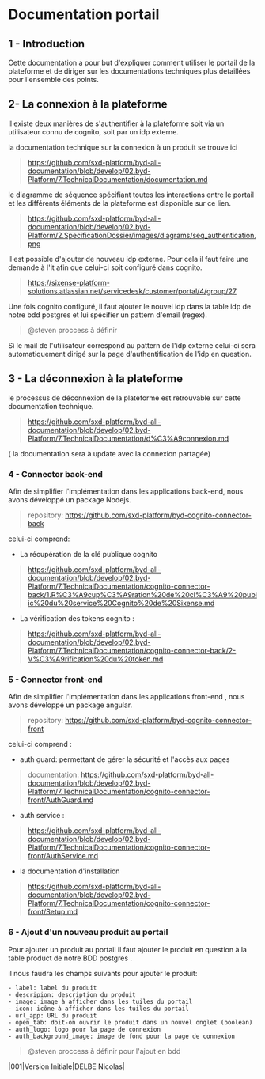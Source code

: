 # Documentation portail

## 1 - Introduction  

Cette documentation a pour but d'expliquer comment utiliser le portail de la plateforme et de diriger sur les documentations techniques plus detaillées pour l'ensemble des points.

## 2- La connexion à la plateforme

Il existe deux manières de s'authentifier à la plateforme soit via un utilisateur connu de cognito, soit par un idp externe.

la documentation technique sur la connexion à un produit se trouve ici
> https://github.com/sxd-platform/byd-all-documentation/blob/develop/02.byd-Platform/7.TechnicalDocumentation/documentation.md

le diagramme de séquence spécifiant toutes les interactions entre le portail et les différents éléments de la plateforme est disponible sur ce lien.

> https://github.com/sxd-platform/byd-all-documentation/blob/develop/02.byd-Platform/2.SpecificationDossier/images/diagrams/seq_authentication.png

Il est possible d'ajouter de nouveau idp externe. Pour cela il faut faire une demande à l'it afin que celui-ci soit configuré dans cognito.

> https://sixense-platform-solutions.atlassian.net/servicedesk/customer/portal/4/group/27

Une fois cognito configuré, il faut ajouter le nouvel idp dans la table idp de notre bdd postgres et lui spécifier un pattern d'email (regex).

> @steven proccess à définir

Si le mail de l'utilisateur correspond au pattern de l'idp externe celui-ci sera automatiquement dirigé sur la page d'authentification de l'idp en question.

## 3 - La déconnexion à la plateforme

le processus de déconnexion de la plateforme est retrouvable sur cette documentation technique.

> https://github.com/sxd-platform/byd-all-documentation/blob/develop/02.byd-Platform/7.TechnicalDocumentation/d%C3%A9connexion.md

( la documentation sera à update avec la connexion partagée)

### 4 - Connector back-end

Afin de simplifier l'implémentation dans les applications back-end, nous avons développé un package Nodejs.

> repository: https://github.com/sxd-platform/byd-cognito-connector-back

celui-ci comprend:

- La récupération de la clé publique cognito
>https://github.com/sxd-platform/byd-all-documentation/blob/develop/02.byd-Platform/7.TechnicalDocumentation/cognito-connector-back/1.R%C3%A9cup%C3%A9ration%20de%20cl%C3%A9%20public%20du%20service%20Cognito%20de%20Sixense.md

- La vérification des tokens cognito :
> https://github.com/sxd-platform/byd-all-documentation/blob/develop/02.byd-Platform/7.TechnicalDocumentation/cognito-connector-back/2-V%C3%A9rification%20du%20token.md

### 5 - Connector front-end

Afin de simplifier l'implémentation dans les applications front-end , nous avons développé un package angular.

> repository: https://github.com/sxd-platform/byd-cognito-connector-front

celui-ci comprend :

- auth guard: permettant de gérer la sécurité et l'accès aux pages
> documentation: https://github.com/sxd-platform/byd-all-documentation/blob/develop/02.byd-Platform/7.TechnicalDocumentation/cognito-connector-front/AuthGuard.md

- auth service :
> https://github.com/sxd-platform/byd-all-documentation/blob/develop/02.byd-Platform/7.TechnicalDocumentation/cognito-connector-front/AuthService.md

- la documentation d'installation
> https://github.com/sxd-platform/byd-all-documentation/blob/develop/02.byd-Platform/7.TechnicalDocumentation/cognito-connector-front/Setup.md

### 6 - Ajout d'un nouveau produit au portail

Pour ajouter un produit au portail il faut ajouter le produit en question à la table product de notre BDD postgres .

il nous faudra les champs suivants pour ajouter le produit:

    - label: label du produit
    - descripion: description du produit
    - image: image à afficher dans les tuiles du portail
    - icon: icône à afficher dans les tuiles du portail
    - url_app: URL du produit
    - open_tab: doit-on ouvrir le produit dans un nouvel onglet (boolean)
    - auth_logo: logo pour la page de connexion
    - auth_background_image: image de fond pour la page de connexion

> @steven proccess à définir pour l'ajout en bdd

|001|Version Initiale|DELBE Nicolas|
